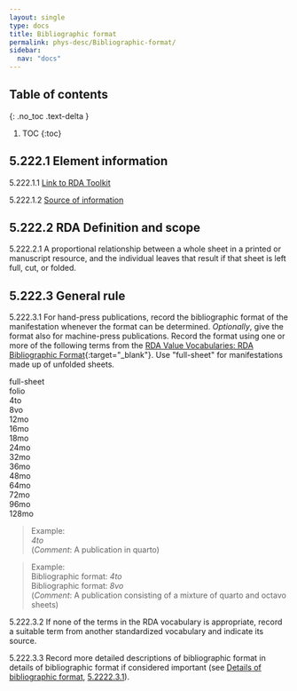 ```yaml
---
layout: single
type: docs
title: Bibliographic format
permalink: phys-desc/Bibliographic-format/
sidebar:
  nav: "docs"
---
```


## Table of contents
{: .no_toc .text-delta }

1. TOC
{:toc}

## 5.222.1 Element information

<a name="5.222.1.1">5.222.1.1</a> [Link to RDA Toolkit](https://beta.rdatoolkit.org/en-US_ala-bfeb2cbe-ffdc-34b7-a147-c590b4e03997/0eed449d-7160-41a7-9b89-ee46d870fc71)

<a name="5.222.1.2">5.222.1.2</a> [Source of information](/DCRMR/phys-desc/) 

## 5.222.2 RDA Definition and scope

<a name="5.222.2.1">5.222.2.1</a> A proportional relationship between a whole sheet in a printed or manuscript resource, and the individual leaves that result if that sheet is left full, cut, or folded.

## 5.222.3 General rule 

<a name="5.222.3.1">5.222.3.1</a> For hand-press publications, record the bibliographic format of the manifestation whenever the format can be determined. *Optionally*, give the format also for machine-press publications. Record the format using one or more of the following terms from the [RDA Value Vocabularies: RDA Bibliographic Format](http://www.rdaregistry.info/termList/bookFormat/){:target="_blank"}. Use "full-sheet" for manifestations made up of unfolded sheets.

full-sheet  
folio  
4to  
8vo  
12mo  
16mo  
18mo  
24mo  
32mo  
36mo  
48mo  
64mo  
72mo  
96mo  
128mo  

>Example:  
><CITE>4to</CITE>  
>(*Comment*: A publication in quarto)

>Example:  
>Bibliographic format: <CITE>4to</CITE>  
>Bibliographic format: <CITE>8vo</CITE>  
>(*Comment*: A publication consisting of a mixture of quarto and octavo sheets)

<a name="5.222.3.2">5.222.3.2</a> If none of the terms in the RDA vocabulary is appropriate, record a suitable term from another standardized vocabulary and indicate its source.

<a name="5.222.3.3">5.222.3.3</a> Record more detailed descriptions of bibliographic format in details of bibliographic format if considered important (see [Details of bibliographic format](/DCRMR/phys-desc/Details-of-bibliographic-format/), [5.2222.3.1](/DCRMR/phys-desc/Details-of-bibliographic-format/#5.2222.3.1)).